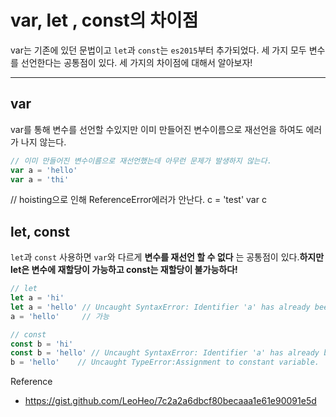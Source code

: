 # var, let , const의 차이점
var는 기존에 있던 문법이고 `let`과 `const`는 `es2015`부터 추가되었다.
세 가지 모두 변수를 선언한다는 공통점이 있다. 세 가지의 차이점에 대해서 알아보자!

---
## var
var를 통해 변수를 선언할 수있지만 이미 만들어진 변수이름으로 재선언을 하여도 에러가 나지 않는다.
 <!-- (hosting으로 인해 global variable로 되기 때문에) -->
```javascript
// 이미 만들어진 변수이름으로 재선언했는데 아무런 문제가 발생하지 않는다.
var a = 'hello'
var a = 'thi'
```
// hoisting으로 인해 ReferenceError에러가 안난다.
c = 'test'
var c

## let, const
`let`과 `const` 사용하면 `var`와 다르게 **변수를 재선언 할 수 없다** 는 공통점이 있다.**하지만 let은 변수에 재할당이 가능하고 const는 재할당이 불가능하다!**

```javascript
// let
let a = 'hi'
let a = 'hello' // Uncaught SyntaxError: Identifier 'a' has already been declared
a = 'hello'     // 가능

// const
const b = 'hi'
const b = 'hello' // Uncaught SyntaxError: Identifier 'a' has already been declared
b = 'hello'    // Uncaught TypeError:Assignment to constant variable.
```




Reference
 - https://gist.github.com/LeoHeo/7c2a2a6dbcf80becaaa1e61e90091e5d
